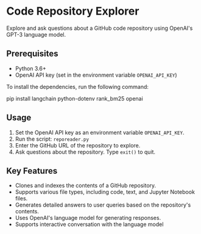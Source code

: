 # Code Repository Explorer
Explore and ask questions about a GitHub code repository using OpenAI's GPT-3 language model.
## Prerequisites
- Python 3.6+
- OpenAI API key (set in the environment variable `OPENAI_API_KEY`)

To install the dependencies, run the following command:


  pip install langchain python-dotenv rank_bm25 openai


## Usage
1. Set the OpenAI API key as an environment variable `OPENAI_API_KEY`.
2. Run the script: `reporeader.py`
3. Enter the GitHub URL of the repository to explore.
4. Ask questions about the repository. Type `exit()` to quit.
## Key Features
- Clones and indexes the contents of a GitHub repository.
- Supports various file types, including code, text, and Jupyter Notebook files.
- Generates detailed answers to user queries based on the repository's contents.
- Uses OpenAI's language model for generating responses.
- Supports interactive conversation with the language model
